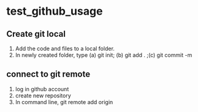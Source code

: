 # test_github_usage
## Create git local
1. Add the code and files to a local folder.
2. In newly created folder, type (a) git init; (b) git add . ;(c) git commit -m
## connect to git remote
1. log in github account
2. create new repository
3. In command line, git remote add origin
